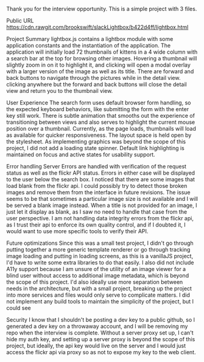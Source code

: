 Thank you for the interview opportunity. This is a simple project with 3 files.

Public URL
https://cdn.rawgit.com/brookswift/slackLightbox/b422d4ff/lightbox.html

Project Summary
lightbox.js contains a lightbox module with some application constants and the
instantiation of the application. The application will initially load 72 thumbnails
of kittens in a 4 wide column with a search bar at the top for browsing other images.
Hovering a thumbnail will slightly zoom in on it to highlight it, and clicking will
open a modal overlay with a larger version of the image as well as its title. There
are forward and back buttons to navigate through the pictures while in the detail view.
clicking anywhere but the forward and back buttons will close the detail view and return
you to the thumbnail view.

User Experience
The search form uses default browser form handling, so the expected keyboard behaviors,
like submitting the form with the enter key still work. There is subtle animation that
smooths out the experience of transitioning between views and also serves to highlight
the current mouse position over a thumbnail. Currently, as the page loads, thumbnails
will load as available for quicker responsiveness. The layout space is held open by the
stylesheet. As implementing graphics was beyond the scope of this project, I did not add
a loading state spinner. Default link highlighting is maintained on focus and active states
for usability support.

Error handling
Server Errors are handled with verification of the request status as well as the flickr
API status. Errors in either case will be displayed to the user below the search box.
I noticed that there are some images that load blank from the flickr api. I could
possibly try to detect those broken images and remove them from the interface in future
revisions. The issue seems to be that sometimes a particular image size is not available
and I will be served a blank image instead. When a title is not provided for an image,
I just let it display as blank, as I saw no need to handle that case from the user
perspective. I am not handling data integrity errors from the flickr api, as I trust
their api to enforce its own quality control, and if I doubted it, I would want to
use more specific tools to verify their API.

Future optimizations
Since this was a small test project, I didn't go through putting together a more
generic template renderer or go through tracking image loading and putting in loading
screens, as this is a vanillaJS project, I'd have to write some extra libraries to do
that easily. I also did not include A11y support because I am unsure of the utility of
an image viewer for a blind user without access to additional image metadata, which is
beyond the scope of this project. I'd also ideally use more separation between needs
in the architecture, but with a small project, breaking up the project into more services
and files would only serve to complicate matters. I did not implement any build tools
to maintain the simplicity of the project, but I could see

Security
I know that I shouldn't be posting a dev key to a public github, so I generated a dev
key on a throwaway account, and I will be removing my repo when the interview is complete.
Without a server proxy set up, I can't hide my auth key, and setting up a server proxy
is beyond the scope of this project, but ideally, the api key would live on the server
and I would just access the flickr api via proxy so as not to expose my key to the
web client.
